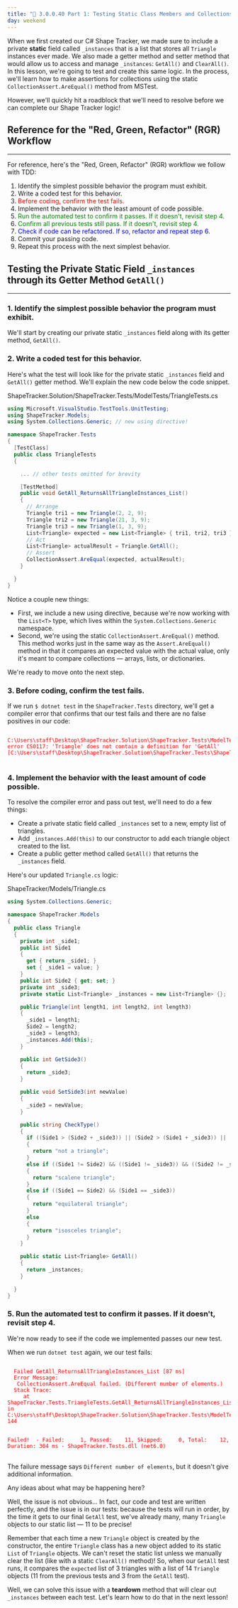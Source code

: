 ```yaml
---
title: "📓 3.0.0.40 Part 1: Testing Static Class Members and Collections"
day: weekend
---
```


When we first created our C# Shape Tracker, we made sure to include a private **static** field called `_instances` that is a list that stores all `Triangle` instances ever made. We also made a getter method and setter method that would allow us to access and manage `_instances`: `GetAll()` and `ClearAll()`. In this lesson, we're going to test and create this same logic. In the process, we'll learn how to make assertions for collections using the static `CollectionAssert.AreEqual()` method from MSTest.

However, we'll quickly hit a roadblock that we'll need to resolve before we can complete our Shape Tracker logic! 

## Reference for the "Red, Green, Refactor" (RGR) Workflow
---

For reference, here's the "Red, Green, Refactor" (RGR) workflow we follow with TDD:

1.  Identify the simplest possible behavior the program must exhibit.
2.  Write a coded test for this behavior.
3.  <font color="red">Before coding, confirm the test fails.</font>
4.  Implement the behavior with the least amount of code possible.
5.  <font color="green">Run the automated test to confirm it passes. If it doesn't, revisit step 4.</font>
6.  <font color="green">Confirm all previous tests still pass. If it doesn't, revisit step 4.</font>
7.  <font color="blue">Check if code can be refactored. If so, refactor and repeat step 6.</font>
8.  Commit your passing code.
9.  Repeat this process with the next simplest behavior.

## Testing the Private Static Field `_instances` through its Getter Method `GetAll()`
---

### 1.  Identify the simplest possible behavior the program must exhibit.

We'll start by creating our private static `_instances` field along with its getter method, `GetAll()`. 

### 2.  Write a coded test for this behavior.

Here's what the test will look like for the private static `_instances` field and `GetAll()` getter method. We'll explain the new code below the code snippet.

<div class="filename">ShapeTracker.Solution/ShapeTracker.Tests/ModelTests/TriangleTests.cs</div>

```csharp
using Microsoft.VisualStudio.TestTools.UnitTesting;
using ShapeTracker.Models;
using System.Collections.Generic; // new using directive!

namespace ShapeTracker.Tests
{
  [TestClass]
  public class TriangleTests
  {

    ... // other tests omitted for brevity

    [TestMethod]
    public void GetAll_ReturnsAllTriangleInstances_List()
    {
      // Arrange
      Triangle tri1 = new Triangle(2, 2, 9);
      Triangle tri2 = new Triangle(21, 3, 9);
      Triangle tri3 = new Triangle(1, 3, 9);
      List<Triangle> expected = new List<Triangle> { tri1, tri2, tri3 };
      // Act
      List<Triangle> actualResult = Triangle.GetAll();
      // Assert
      CollectionAssert.AreEqual(expected, actualResult);
    }

  }
}
```

Notice a couple new things:

* First, we include a new using directive, because we're now working with the `List<T>` type, which lives within the `System.Collections.Generic` namespace.
* Second, we're using the static `CollectionAssert.AreEqual()` method. This method works just in the same way as the `Assert.AreEqual()` method in that it compares an expected value with the actual value, only it's meant to compare collections — arrays, lists, or dictionaries. 

We're ready to move onto the next step.

### 3. Before coding, confirm the test fails.

If we run `$ dotnet test` in the `ShapeTracker.Tests` directory, we'll get a compiler error that confirms that our test fails and there are no false positives in our code:

<pre>
<code style="color:red">
C:\Users\staff\Desktop\ShapeTracker.Solution\ShapeTracker.Tests\ModelTests\TriangleTests.cs(142,46): error CS0117: 'Triangle' does not contain a definition for 'GetAll' [C:\Users\staff\Desktop\ShapeTracker.Solution\ShapeTracker.Tests\ShapeTracker.Tests.csproj]
</code>
</pre>

### 4. Implement the behavior with the least amount of code possible.

To resolve the compiler error and pass out test, we'll need to do a few things:

* Create a private static field called `_instances` set to a new, empty list of triangles.
* Add `_instances.Add(this)` to our constructor to add each triangle object created to the list.
* Create a public getter method called `GetAll()` that returns the `_instances` field.

Here's our updated `Triangle.cs` logic:

<div class="filename">ShapeTracker/Models/Triangle.cs</div>

```csharp
using System.Collections.Generic;

namespace ShapeTracker.Models
{
  public class Triangle
  {
    private int _side1;
    public int Side1
    {
      get { return _side1; }
      set { _side1 = value; }
    }
    public int Side2 { get; set; }
    private int _side3;
    private static List<Triangle> _instances = new List<Triangle> {};

    public Triangle(int length1, int length2, int length3)
    {
      _side1 = length1;
      Side2 = length2;
      _side3 = length3;
      _instances.Add(this);
    }

    public int GetSide3()
    {
      return _side3;
    }

    public void SetSide3(int newValue)
    {
      _side3 = newValue;
    }

    public string CheckType()
    {
      if ((Side1 > (Side2 + _side3)) || (Side2 > (Side1 + _side3)) || (_side3 > (Side1 + Side2)))
      {
        return "not a triangle";
      } 
      else if ((Side1 != Side2) && ((Side1 != _side3)) && ((Side2 != _side3))) 
      {
        return "scalene triangle";
      }  
      else if ((Side1 == Side2) && (Side1 == _side3)) 
      {
        return "equilateral triangle";
      } 
      else 
      {
        return "isosceles triangle";
      }
    }

    public static List<Triangle> GetAll()
    {
      return _instances;
    }

  }
}
```

### 5. Run the automated test to confirm it passes. If it doesn't, revisit step 4.

We're now ready to see if the code we implemented passes our new test.

When we run `dotnet test` again, we our test fails:

<pre>
<code style="color:red">
  Failed GetAll_ReturnsAllTriangleInstances_List [87 ms]
  Error Message:
   CollectionAssert.AreEqual failed. (Different number of elements.)
  Stack Trace:
     at ShapeTracker.Tests.TriangleTests.GetAll_ReturnsAllTriangleInstances_List() in C:\Users\staff\Desktop\ShapeTracker.Solution\ShapeTracker.Tests\ModelTests\TriangleTests.cs:line 144


Failed!  - Failed:     1, Passed:    11, Skipped:     0, Total:    12, Duration: 304 ms - ShapeTracker.Tests.dll (net6.0)
</code>
</pre>

The failure message says `Different number of elements`, but it doesn't give additional information. 

Any ideas about what may be happening here?

Well, the issue is not obvious... In fact, our code and test are written perfectly, and the issue is in our tests: because the tests will run in order, by the time it gets to our final `GetAll` test, we've already many, many `Triangle` objects to our static list — 11 to be precise! 

Remember that each time a new `Triangle` object is created by the constructor, the entire `Triangle` class has a new object added to its static `List` of `Triangle` objects. We can't reset the static list unless we manually clear the list (like with a static `ClearAll()` method)! So, when our `GetAll` test runs, it compares the `expected` list of 3 triangles with a list of 14 `Triangle` objects (11 from the previous tests and 3 from the `GetAll` test). 

Well, we can solve this issue with a **teardown** method that will clear out `_instances` between each test. Let's learn how to do that in the next lesson! 
